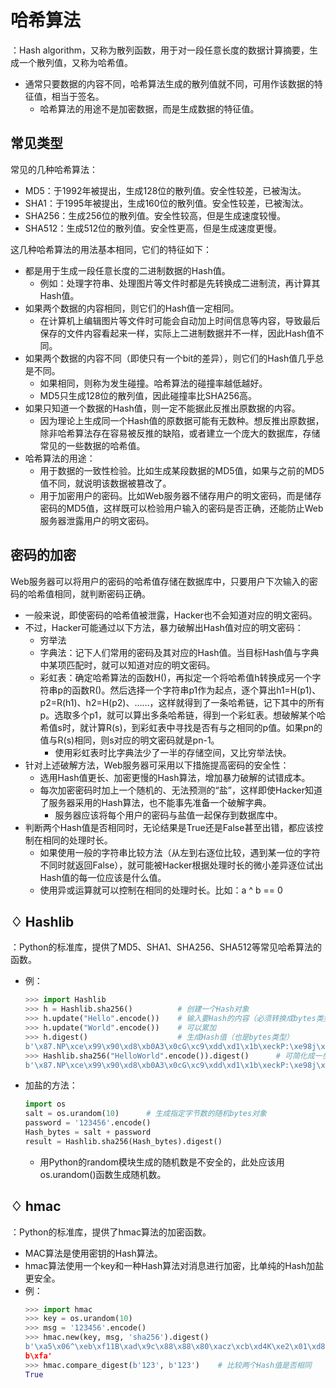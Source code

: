 # 哈希算法

：Hash algorithm，又称为散列函数，用于对一段任意长度的数据计算摘要，生成一个散列值，又称为哈希值。
- 通常只要数据的内容不同，哈希算法生成的散列值就不同，可用作该数据的特征值，相当于签名。
  - 哈希算法的用途不是加密数据，而是生成数据的特征值。

## 常见类型

常见的几种哈希算法：
- MD5：于1992年被提出，生成128位的散列值。安全性较差，已被淘汰。
- SHA1：于1995年被提出，生成160位的散列值。安全性较差，已被淘汰。
- SHA256：生成256位的散列值。安全性较高，但是生成速度较慢。
- SHA512：生成512位的散列值。安全性更高，但是生成速度更慢。

这几种哈希算法的用法基本相同，它们的特征如下：
- 都是用于生成一段任意长度的二进制数据的Hash值。
  - 例如：处理字符串、处理图片等文件时都是先转换成二进制流，再计算其Hash值。
- 如果两个数据的内容相同，则它们的Hash值一定相同。
  - 在计算机上编辑图片等文件时可能会自动加上时间信息等内容，导致最后保存的文件内容看起来一样，实际上二进制数据并不一样，因此Hash值不同。
- 如果两个数据的内容不同（即使只有一个bit的差异），则它们的Hash值几乎总是不同。
  - 如果相同，则称为发生碰撞。哈希算法的碰撞率越低越好。
  - MD5只生成128位的散列值，因此碰撞率比SHA256高。
- 如果只知道一个数据的Hash值，则一定不能据此反推出原数据的内容。
  - 因为理论上生成同一个Hash值的原数据可能有无数种。想反推出原数据，除非哈希算法存在容易被反推的缺陷，或者建立一个庞大的数据库，存储常见的一些数据的哈希值。
- 哈希算法的用途：
  - 用于数据的一致性检验。比如生成某段数据的MD5值，如果与之前的MD5值不同，就说明该数据被篡改了。
  - 用于加密用户的密码。比如Web服务器不储存用户的明文密码，而是储存密码的MD5值，这样既可以检验用户输入的密码是否正确，还能防止Web服务器泄露用户的明文密码。

## 密码的加密

Web服务器可以将用户的密码的哈希值存储在数据库中，只要用户下次输入的密码的哈希值相同，就判断密码正确。
- 一般来说，即使密码的哈希值被泄露，Hacker也不会知道对应的明文密码。
- 不过，Hacker可能通过以下方法，暴力破解出Hash值对应的明文密码：
  - 穷举法
  - 字典法：记下人们常用的密码及其对应的Hash值。当目标Hash值与字典中某项匹配时，就可以知道对应的明文密码。
  - 彩虹表：确定哈希算法的函数H()，再拟定一个将哈希值h转换成另一个字符串p的函数R()。然后选择一个字符串p1作为起点，逐个算出h1=H(p1)、p2=R(h1)、h2=H(p2)、……，这样就得到了一条哈希链，记下其中的所有p。选取多个p1，就可以算出多条哈希链，得到一个彩虹表。想破解某个哈希值s时，就计算R(s)，到彩虹表中寻找是否有与之相同的p值。如果pn的值与R(s)相同，则s对应的明文密码就是pn-1。
    - 使用彩虹表时比字典法少了一半的存储空间，又比穷举法快。
- 针对上述破解方法，Web服务器可采用以下措施提高密码的安全性：
  - 选用Hash值更长、加密更慢的Hash算法，增加暴力破解的试错成本。
  - 每次加密密码时加上一个随机的、无法预测的“盐”，这样即使Hacker知道了服务器采用的Hash算法，也不能事先准备一个破解字典。
    - 服务器应该将每个用户的密码与盐值一起保存到数据库中。
- 判断两个Hash值是否相同时，无论结果是True还是False甚至出错，都应该控制在相同的处理时长。
  - 如果使用一般的字符串比较方法（从左到右逐位比较，遇到某一位的字符不同时就返回False），就可能被Hacker根据处理时长的微小差异逐位试出Hash值的每一位应该是什么值。
  - 使用异或运算就可以控制在相同的处理时长。比如：a ^ b == 0

## ♢ Hashlib

：Python的标准库，提供了MD5、SHA1、SHA256、SHA512等常见哈希算法的函数。

- 例：
    ```python
    >>> import Hashlib
    >>> h = Hashlib.sha256()          # 创建一个Hash对象
    >>> h.update("Hello".encode())    # 输入要Hash的内容（必须转换成bytes类型）
    >>> h.update("World".encode())    # 可以累加
    >>> h.digest()                    # 生成Hash值（也是bytes类型）
    b'\x87.NP\xce\x99\x90\xd8\xb0A3\x0cG\xc9\xdd\xd1\x1b\xeckP:\xe98j\x99\xda\x85\x84\xe9\xbb\x12\xc4'
    >>> Hashlib.sha256("HelloWorld".encode()).digest()      # 可简化成一步
    b'\x87.NP\xce\x99\x90\xd8\xb0A3\x0cG\xc9\xdd\xd1\x1b\xeckP:\xe98j\x99\xda\x85\x84\xe9\xbb\x12\xc4'
    ```
- 加盐的方法：
    ```python
    import os
    salt = os.urandom(10)      # 生成指定字节数的随机bytes对象
    password = '123456'.encode()
    Hash_bytes = salt + password
    result = Hashlib.sha256(Hash_bytes).digest()
    ```
    - 用Python的random模块生成的随机数是不安全的，此处应该用os.urandom()函数生成随机数。
 
## ♢ hmac

：Python的标准库，提供了hmac算法的加密函数。
- MAC算法是使用密钥的Hash算法。
- hmac算法使用一个key和一种Hash算法对消息进行加密，比单纯的Hash加盐更安全。
- 例：
    ```python
    >>> import hmac
    >>> key = os.urandom(10)
    >>> msg = '123456'.encode()
    >>> hmac.new(key, msg, 'sha256').digest()
    b'\xa5\x06^\xeb\xf11B\xad\x9c\x88\x88\x80\xacz\xcb\xd4K\xe2\x01\xd8\x95DD\xa8{\\:t\x19\x87\xd
    b\xfa'
    >>> hmac.compare_digest(b'123', b'123')    # 比较两个Hash值是否相同
    True
    ```

